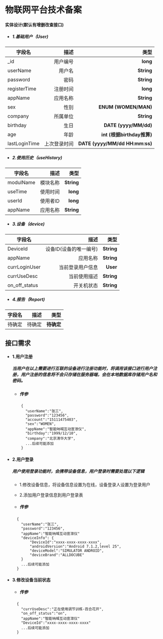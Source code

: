 # 物联网平台技术备案


	
#### 实体设计(默认有增删改查接口)

- ##### 1.基础用户（User)

| 字段名|描述|类型|
| --------- | -----:| -----:|
|_id|用户编号|**long**|
|userName|用户名|**String**|
|password|密码|**String**|
|registerTime|注册时间|**long**|
|appName|应用名称|**String**|
|sex|性别|**ENUM (WOMEN/MAN)**|
|company|所属单位|**String**|
|birthday|生日|**DATE (yyyy/MM/dd)**|
|age|年龄|**int (根据birthday推算)**|
|lastLoginTime|上次登录时间|**DATE (yyyy/MM/dd HH:mm:ss)**|

- ##### 2.使用历史（useHistory)

| 字段名|描述|类型|
| --------- | -----:| -----:|
|modulName|模块名称|**String**|
|useTime|使用时间|**long**|
|userId|使用者ID|**long**|
|appName|应用名称|**String**|

- ##### 3.设备（device)

| 字段名|描述|类型|
| --------- | -----:| -----:|
|DeviceId|设备ID(设备的唯一编号)|**String**|
|appName|应用名称|**String**|
|currLoginUser|当前登录用户信息|**User**|
|currUseDesc|当前使用描述|**String**|
|on_off_status|开关机状态|**String**|


- ##### 4.报告（Report)

| 字段名|描述|类型|
| --------- | -----:| -----:|
|待确定|待确定|**待确定**|
	
## 接口需求

- #### 1.用户注册
  ##### 当用户在以上需要进行互联的设备进行注册功能时，将调用该接口进行用户注册，用户注册的信息将不会只存储在服务器端，会在本地数据库存储用户名和密码。
  
  - ##### 传参
  
  ```
	  {
		"userName":"张三",
		"password":"123456",
		"account":"15111475403",
		"sex":"WOMEN",
		"appName":"智能呐喊互动宣泄仪",
		"birthday":"1999/12/10",
		"company":"北京清华大学",
		...后续可能添加
	  }
  ```

- #### 2.用户登录
	##### 用户使用登录功能时，会携带设备信息，用户登录时需要处理以下逻辑
	- 1.修改设备信息，将设备信息设置为在线，设备登录人设置为登录用户
	- 2.添加用户登录信息到用户登录表

	- ##### 传参

	```
	  {
		"userName":"张三",
		"password":"123456",
		"appName":"智能呐喊互动宣泄仪"
		"deviceInfo": {
			"DeviceId":"xxxx-xxxx-xxxx-xxxx",
			"androidVersion":"Android 7.1.2,level 25",
			"deviceModel":"SIMULATOR ANDROID",
			"deviceBrand":"ALLDOCUBE"
		}
		...后续可能添加
	  }
	```


- #### 3.修改设备当前状态

	- ##### 传参

	```
	  {
		"currUseDesc":"正在使用调节训练-百合花开",
		"on_off_status":"on",
		"appName":"智能呐喊互动宣泄仪"
		"DeviceId":"xxxx-xxxx-xxxx-xxxx"
		...后续可能添加
	  }
	```


